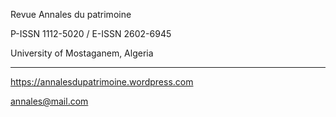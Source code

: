 Revue Annales du patrimoine

P-ISSN 1112-5020 / E-ISSN 2602-6945

University of Mostaganem, Algeria

***
https://annalesdupatrimoine.wordpress.com

annales@mail.com
